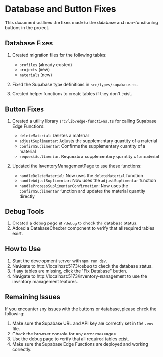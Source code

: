# Database and Button Fixes

This document outlines the fixes made to the database and non-functioning buttons in the project.

## Database Fixes

1. Created migration files for the following tables:
   - `profiles` (already existed)
   - `projects` (new)
   - `materials` (new)

2. Fixed the Supabase type definitions in `src/types/supabase.ts`.

3. Created helper functions to create tables if they don't exist.

## Button Fixes

1. Created a utility library `src/lib/edge-functions.ts` for calling Supabase Edge Functions:
   - `deleteMaterial`: Deletes a material
   - `adjustSuplimentar`: Adjusts the supplementary quantity of a material
   - `confirmSuplimentar`: Confirms the supplementary quantity of a material
   - `requestSuplimentar`: Requests a supplementary quantity of a material

2. Updated the InventoryManagementPage to use these functions:
   - `handleDeleteMaterial`: Now uses the `deleteMaterial` function
   - `handleAdjustSuplimentar`: Now uses the `adjustSuplimentar` function
   - `handleProcessSuplimentarConfirmation`: Now uses the `confirmSuplimentar` function and updates the material quantity directly

## Debug Tools

1. Created a debug page at `/debug` to check the database status.
2. Added a DatabaseChecker component to verify that all required tables exist.

## How to Use

1. Start the development server with `npm run dev`.
2. Navigate to http://localhost:5173/debug to check the database status.
3. If any tables are missing, click the "Fix Database" button.
4. Navigate to http://localhost:5173/inventory-management to use the inventory management features.

## Remaining Issues

If you encounter any issues with the buttons or database, please check the following:

1. Make sure the Supabase URL and API key are correctly set in the `.env` file.
2. Check the browser console for any error messages.
3. Use the debug page to verify that all required tables exist.
4. Make sure the Supabase Edge Functions are deployed and working correctly.
